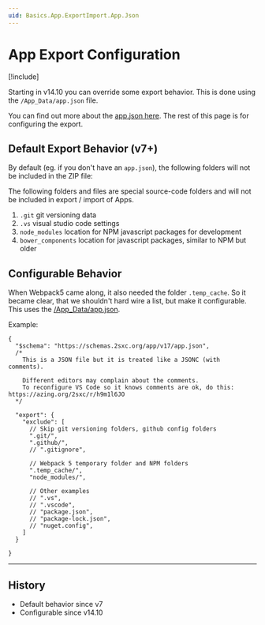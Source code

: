 ```yaml
---
uid: Basics.App.ExportImport.App.Json
---
```


# App Export Configuration

[!include[](~/pages/basics/stack/_shared-float-summary.md)]
<style>
  .context-box-summary .data-all,
  { visibility: visible; }
</style>

Starting in v14.10 you can override some export behavior.
This is done using the `/App_Data/app.json` file.

You can find out more about the [app.json here](xref:Basics.App.FoldersAndFiles.AppJson).
The rest of this page is for configuring the export.


## Default Export Behavior (v7+)

By default (eg. if you don't have an `app.json`), the following folders will not be included in the ZIP file:

The following folders and files are special source-code folders and will not be included in export / import of Apps.

1. `.git` git versioning data
1. `.vs` visual studio code settings
1. `node_modules` location for NPM javascript packages for development
1. `bower_components` location for javascript packages, similar to NPM but older

## Configurable Behavior

When Webpack5 came along, it also needed the folder `.temp_cache`.
So it became clear, that we shouldn't hard wire a list, but make it configurable.
This uses the [/App_Data/app.json](xref:Basics.App.FoldersAndFiles.AppJson).

Example:

```jsonc
{
  "$schema": "https://schemas.2sxc.org/app/v17/app.json",
  /*
    This is a JSON file but it is treated like a JSONC (with comments).

    Different editors may complain about the comments. 
    To reconfigure VS Code so it knows comments are ok, do this: https://azing.org/2sxc/r/h9m1l6JO
  */

  "export": {
    "exclude": [
      // Skip git versioning folders, github config folders
      ".git/",
      ".github/",
      // ".gitignore",

      // Webpack 5 temporary folder and NPM folders
      ".temp_cache/",
      "node_modules/",

      // Other examples
      // ".vs",
      // ".vscode",
      // "package.json",
      // "package-lock.json",
      // "nuget.config",
    ]
  }

}
```

---

## History

* Default behavior since v7
* Configurable since v14.10
